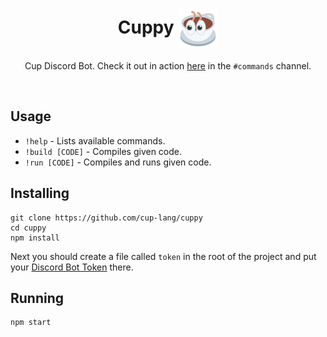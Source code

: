 <h1 align="center">Cuppy&nbsp;<img align="center" src="https://raw.githubusercontent.com/cup-lang/cuppy/main/cuppy.png" width="64"></h1>
<p align="center">Cup Discord Bot. Check it out in action <a href="https://discord.gg/cup">here</a> in the <code>#commands</code> channel.</p>

<br>

## Usage
- `!help` - Lists available commands.
- `!build [CODE]` - Compiles given code.
- `!run [CODE]` - Compiles and runs given code.

## Installing
```
git clone https://github.com/cup-lang/cuppy
cd cuppy
npm install
```
Next you should create a file called `token` in the root of the project and put your [Discord Bot Token](https://discord.com/developers/docs/topics/oauth2#bots) there.

## Running
```
npm start
```
